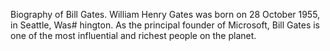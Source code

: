 Biography of Bill Gates. William Henry Gates was born on 28 October 1955, in Seattle, Was# hington. As the principal founder of Microsoft, Bill Gates is one of the most influential and richest people on the planet.
